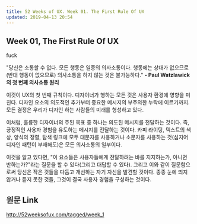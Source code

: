 ```yaml
---
title: 52 Weeks of UX. Week 01. The First Rule Of UX
updated: 2019-04-13 20:54
---
```


## Week 01, The First Rule Of UX

<div class="divider"></div>

fuck

"당신은 소통할 수 없다. 모든 행동은 일종의 의사소통이다. 행동에는 상대가 없으므로(반대 행동이 없으므로) 의사소통을 하지 않는 것은 불가능하다." **- Paul Watzlawick의 첫 번째 의사소통 원리**

이것이 UX의 첫 번째 규칙이다. 디자이너가 행하는 모든 것은 사용자 환경에 영향을 미친다. 디자인 요소의 의도적인 추가부터 중요한 메시지의 부주의한 누락에 이르기까지. 모든 결정은 우리가 디자인 하는 사람들의 미래를 형성하고 있다.

이처럼, 훌륭한 디자이너의 주된 목표 중 하나는 의도된 메시지를 전달하는 것이다. 즉, 긍정적인 사용자 경험을 유도하는 메시지를 전달하는 것이다. 카피 라이팅, 텍스트의 색상, 양식의 정렬, 탐색 링크에 모두 대문자를 사용하거나 소문자를 사용하는 것(심지어 디자인 패턴이 부재해도)은 모든 의사소통의 일부이다.

이것을 알고 있다면, "이 요소들은 사용자들에게 전달하려는 바를 지지하는가, 아니면 반하는가?"라는 질문을 할 수 있다(그리고 대답할 수 있다). 그리고 이와 같이 질문함으로써 당신은 작은 것들을 다듬고 개선하는 자기 자신을 발견할 것이다. 종종 눈에 띄지 않거나 듣지 못한 것들, 그것이 결국 사용자 경험을 구성하는 것이다.

## 원문 Link

<div class="divider"></div>

http://52weeksofux.com/tagged/week_1
